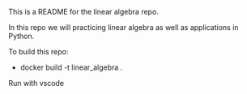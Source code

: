 This is a README for the linear algebra repo.

In this repo we will practicing linear algebra as well as applications in Python.

To build this repo:
* docker build -t linear_algebra .

Run with vscode

